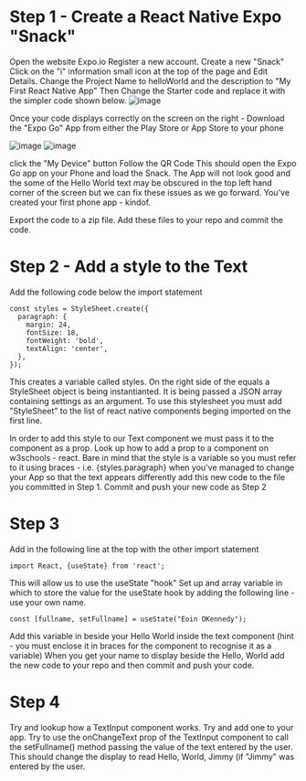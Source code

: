 # Step 1 - Create a React Native Expo "Snack"
Open the website Expo.io Register a new account.
Create a new "Snack" 
Click on the "i" information small icon at the top of the page and Edit Details. Change the Project Name to helloWorld and the description to "My First React Native App"
Then Change the Starter code and replace it with the simpler code shown below.
![image](https://github.com/user-attachments/assets/ce887abc-c2ed-424a-946a-46e366be99b1)

Once your code displays correctly on the screen on the right -
Download the "Expo Go" App from either the Play Store or App Store to your phone

![image](https://github.com/user-attachments/assets/9523b122-a27f-4e9d-b77b-9b87b1615dc8) ![image](https://github.com/user-attachments/assets/d8e9e88b-7cf1-4fe4-8f30-4b8cef796117)

click the "My Device" button
Follow the QR Code
This should open the Expo Go app on your Phone and load the Snack.
The App will not look good and the some of the Hello World text may be obscured in the top left hand corner of the screen but we can fix these issues as we go forward. You've created your first phone app - kindof.

Export the code to a zip file. Add these files to your repo and commit the code.

# Step 2 - Add a style to the Text
Add the following code below the import statement
```
const styles = StyleSheet.create({
  paragraph: {
    margin: 24,
    fontSize: 18,
    fontWeight: 'bold',
    textAlign: 'center',
  },
});
```
This creates a variable called styles. On the right side of the equals a StyleSheet object is being instantianted. It is being passed a JSON array containing settings as an argument. To use this stylesheet you must add "StyleSheet" to the list of react native components beging imported on the first line.

In order to add this style to our Text component we must pass it to the component as a prop. Look up how to add a prop to a component on w3schools - react. Bare in mind that the style is a variable so you must refer to it using braces - i.e. {styles.paragraph} when you've managed to change your App so that the text appears differently add this new code to the file you committed in Step 1. Commit and push your new code as Step 2

# Step 3
Add in the following line at the top with the other import statement
```
import React, {useState} from 'react';
```
This will allow us to use the useState "hook"
Set up and array variable in which to store the value for the useState hook by adding the following line - use your own name.
```
const [fullname, setFullname] = useState("Eoin OKennedy");
```
Add this variable in beside your Hello World inside the text component (hint - you must enclose it in braces for the component to recognise it as a variable)
When you get your name to display beside the Hello, World add the new code to your repo and then commit and push your code.

# Step 4
Try and lookup how a TextInput component works. Try and add one to your app. Try to use the onChangeText prop of the TextInput component to call the setFullname() method passing the value of the text entered by the user. This should change the display to read Hello, World, Jimmy (if "Jimmy" was entered by the user.


